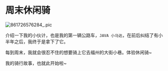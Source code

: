 # 周末休闲骑

![861726576284_.pic](https://image.jimmyxuexue.top/img/861726576284_.pic.jpg)

介绍一下我的小伙计，也是我的第一辆公路车，`JAVA 小马达`，在前后纠结了有小半年之后，我终于是拿下了它。

每到周末，我就会很忍不住的想要骑上它去福州的大街小巷。体验休闲骑~

我的骑行故事，也就此开始啦~

